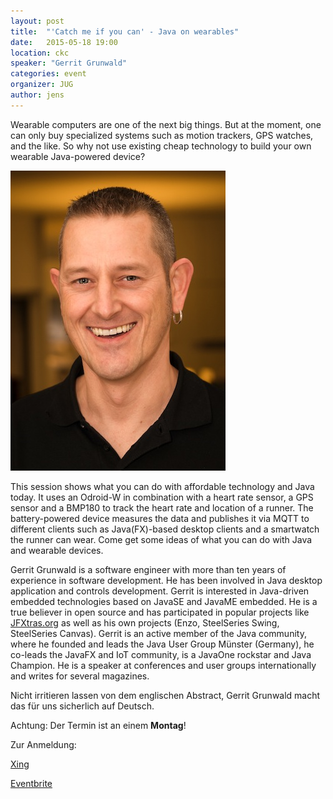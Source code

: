 ```yaml
---
layout: post
title:  "'Catch me if you can' - Java on wearables"
date:   2015-05-18 19:00
location: ckc
speaker: "Gerrit Grunwald"
categories: event
organizer: JUG
author: jens
---
```


Wearable computers are one of the next big things. But at the moment, one can only buy 
specialized systems such as motion trackers, GPS watches, and the like. So why not use 
existing cheap technology to build your own wearable Java-powered device? 

<img src="/assets/articles/2015/grunwald.jpg" class="speaker" />

This session 
shows what you can do with affordable technology and Java today. It uses an Odroid-W in 
combination with a heart rate sensor, a GPS sensor and a BMP180 to track the heart rate 
and location of a runner. The battery-powered device measures the data and publishes it 
via MQTT to different clients such as Java(FX)-based desktop clients and a smartwatch 
the runner can wear. Come get some ideas of what you can do with Java and wearable devices. 
 
Gerrit Grunwald is a software engineer with more than ten years of experience in software 
development. He has been involved in Java desktop application and controls development. 
Gerrit is interested in Java-driven embedded technologies based on JavaSE and JavaME 
embedded. He is a true believer in open source and has participated in popular projects 
like [JFXtras.org](JFXtras.org) as well as his own projects (Enzo, SteelSeries Swing, SteelSeries Canvas). 
Gerrit is an active member of the Java community, where he founded and leads the Java User 
Group Münster (Germany), he co-leads the JavaFX and IoT community, is a JavaOne rockstar 
and Java Champion. He is a speaker at conferences and user groups internationally and 
writes for several magazines.

Nicht irritieren lassen von dem englischen Abstract, Gerrit Grunwald macht das für uns sicherlich auf Deutsch.
 
Achtung: Der Termin ist an einem **Montag**!

Zur Anmeldung:

[Xing](https://www.xing.com/events/catch-me-if-you-can-java-on-wearables-1546039)

[Eventbrite](https://www.eventbrite.de/e/catch-me-if-you-can-java-on-wearables-tickets-16550618345)